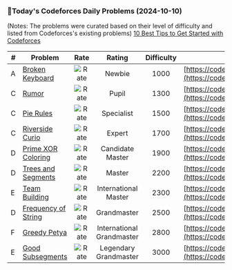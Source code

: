 ### 🌟Today's Codeforces Daily Problems (2024-10-10)
(Notes: The problems were curated based on their level of difficulty and listed from Codeforces's existing problems)
[10 Best Tips to Get Started with Codeforces](https://github.com/ika9810/Codeforces-Daily-Problems/blob/main/10%20Best%20Tips%20to%20Get%20Started%20with%20Codeforces.md)

| # | Problem | Rate| Rating | Difficulty | Contest |
|---| ----- | :--------: | :----------: | :----------: | ---------- |
|A|[Broken Keyboard](https://codeforces.com/contest/1251/problem/A)|![Rate](https://img.shields.io/badge/Newbie-1000-lightgrey)|Newbie|1000|[https://codeforces.com/contest/1251](https://codeforces.com/contest/1251)|
|C|[Rumor](https://codeforces.com/contest/893/problem/C)|![Rate](https://img.shields.io/badge/Pupil-1300-brightgreen)|Pupil|1300|[https://codeforces.com/contest/893](https://codeforces.com/contest/893)|
|C|[Pie Rules](https://codeforces.com/contest/859/problem/C)|![Rate](https://img.shields.io/badge/Specialist-1500-9cf)|Specialist|1500|[https://codeforces.com/contest/859](https://codeforces.com/contest/859)|
|C|[Riverside Curio](https://codeforces.com/contest/924/problem/C)|![Rate](https://img.shields.io/badge/Expert-1700-blue)|Expert|1700|[https://codeforces.com/contest/924](https://codeforces.com/contest/924)|
|D|[Prime XOR Coloring](https://codeforces.com/contest/1991/problem/D)|![Rate](https://img.shields.io/badge/Candidate%20Master-1900-blueviolet)|Candidate Master|1900|[https://codeforces.com/contest/1991](https://codeforces.com/contest/1991)|
|D|[Trees and Segments](https://codeforces.com/contest/1858/problem/D)|![Rate](https://img.shields.io/badge/Master-2200-orange)|Master|2200|[https://codeforces.com/contest/1858](https://codeforces.com/contest/1858)|
|E|[Team Building](https://codeforces.com/contest/1316/problem/E)|![Rate](https://img.shields.io/badge/International%20Master-2300-orange)|International Master|2300|[https://codeforces.com/contest/1316](https://codeforces.com/contest/1316)|
|D|[Frequency of String](https://codeforces.com/contest/963/problem/D)|![Rate](https://img.shields.io/badge/Grandmaster-2500-red)|Grandmaster|2500|[https://codeforces.com/contest/963](https://codeforces.com/contest/963)|
|F|[Greedy Petya](https://codeforces.com/contest/290/problem/F)|![Rate](https://img.shields.io/badge/International%20Grandmaster-2800-red)|International Grandmaster|2800|[https://codeforces.com/contest/290](https://codeforces.com/contest/290)|
|E|[Good Subsegments](https://codeforces.com/contest/997/problem/E)|![Rate](https://img.shields.io/badge/Legendary%20Grandmaster-3000-red)|Legendary Grandmaster|3000|[https://codeforces.com/contest/997](https://codeforces.com/contest/997)|
